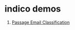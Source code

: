 **indico demos**
===================
1.  [Passage Email Classification](https://github.com/IndicoDataSolutions/demos/tree/master/passage_emails)
